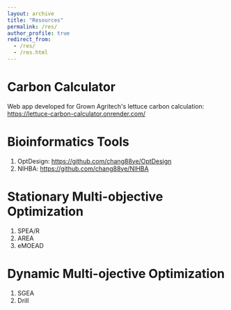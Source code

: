 ```yaml
---
layout: archive
title: "Resources"
permalink: /res/
author_profile: true
redirect_from: 
  - /res/
  - /res.html
---
```


Carbon Calculator
=====
Web app developed for Grown Agritech's lettuce carbon calculation: https://lettuce-carbon-calculator.onrender.com/

Bioinformatics Tools
=====
1. OptDesign: https://github.com/chang88ye/OptDesign
2. NIHBA: https://github.com/chang88ye/NIHBA

Stationary Multi-objective Optimization
=====
1. SPEA/R
2. AREA
3. eMOEAD

Dynamic Multi-ojective Optimization
=====
1. SGEA
2. Drill

